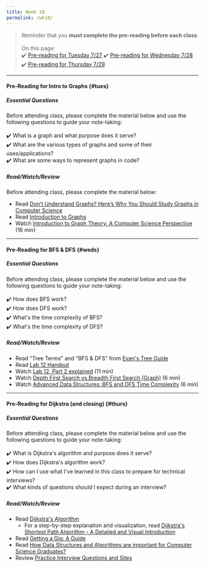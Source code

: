 ```yaml
---
title: Week 10
permalink: /wk10/
---
```


> Reminder that you **must complete the pre-reading before each class**.
<br><br>
On this page:  
✔️ [Pre-reading for Tuesday 7/27](#tues) 
✔️ [Pre-reading for Wednesday 7/28](#weds)  
✔️ [Pre-reading for Thursday 7/29](#thurs)

---

#### Pre-Reading for Intro to Graphs {#tues}

##### Essential Questions
Before attending class, please complete the material below and use the following questions to guide your note-taking:  
<br>
✔️ What is a graph and what purpose does it serve?  
✔️ What are the various types of graphs and some of their uses/applications?  
✔️ What are some ways to represent graphs in code?  

##### Read/Watch/Review
Before attending class, please complete the material below:
- Read [Don’t Understand Graphs? Here’s Why You Should Study Graphs in Computer Science](https://bennettgarner.medium.com/what-the-graph-a-beginners-simple-intro-to-graphs-in-computer-science-3808d542a0e5)
- Read [Introduction to Graphs](http://pages.cs.wisc.edu/~paton/readings/Old/fall08/GRAPH.html)
- Watch [Introduction to Graph Theory: A Computer Science Perspective](https://www.youtube.com/watch?v=LFKZLXVO-Dg) (16 min)

---

#### Pre-Reading for BFS & DFS {#weds}

##### Essential Questions
Before attending class, please complete the material below and use the following questions to guide your note-taking:  
<br>
✔️ How does BFS work?  
✔️ How does DFS work?  
✔️ What's the time complexity of BFS?  
✔️ What's the time complexity of DFS?  


##### Read/Watch/Review
- Read "Tree Terms" and "BFS & DFS" from [Evan's Tree Guide](https://bit.ly/trees-guide)
- Read [Lab 12 Handout](/sm21/lab12)
- Watch [Lab 12, Part 2 explained](https://youtu.be/c8TGGuXL0no) (11 min)
- Watch [Depth First Search vs Breadth First Search (Graph)](https://www.youtube.com/watch?v=62IcXF_OF3k) (6 min)
- Watch [Advanced Data Structures: BFS and DFS Time Complexity](https://www.youtube.com/watch?v=ZpOy0-QBVPM) (6 min)

---
#### Pre-Reading for Dijkstra (and closing) {#thurs}

##### Essential Questions
Before attending class, please complete the material below and use the following questions to guide your note-taking:  
<br>
✔️ What is Dijkstra's algorithm and purpose does it serve?  
✔️ How does Dijkstra's algorithm work?  
✔️ How can I use what I've learned in this class to prepare for technical interviews?  
✔️ What kinds of questions should I expect during an interview?  

##### Read/Watch/Review
- Read [Dijkstra's Algorithm](https://www.programiz.com/dsa/dijkstra-algorithm)
	- For a step-by-step explanation and visualization, read [Dijkstra's Shortest Path Algorithm - A Detailed and Visual Introduction](https://www.freecodecamp.org/news/dijkstras-shortest-path-algorithm-visual-introduction/)
- Read [Getting a Gig: A Guide](https://github.com/cassidoo/getting-a-gig)
- Read [How Data Structures and Algorithms are important for Computer Science Graduates?](https://www.synergisticit.com/how-data-structures-and-algorithms-are-important-for-computer-science-graduates/)
- Review [Practice Interview Questions and Sites](/sm21/resources#challenges)
